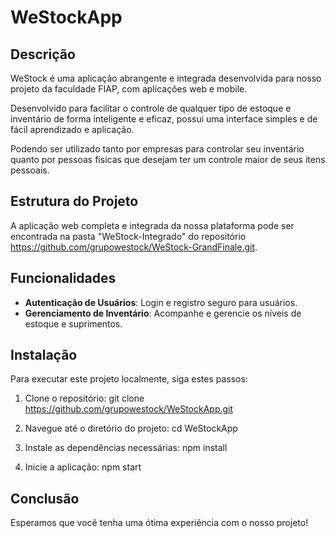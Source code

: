 # WeStockApp


## Descrição

WeStock é uma aplicação abrangente e integrada desenvolvida para nosso projeto da faculdade FIAP, com aplicações web e mobile.

Desenvolvido para facilitar o controle de qualquer tipo de estoque e inventário de forma inteligente e eficaz, possui uma interface simples e de fácil aprendizado e aplicação.

Podendo ser utilizado tanto por empresas para controlar seu inventário quanto por pessoas físicas que desejam ter um controle maior de seus itens pessoais.



## Estrutura do Projeto

A aplicação web completa e integrada da nossa plataforma pode ser encontrada na pasta "WeStock-Integrado" do repositório https://github.com/grupowestock/WeStock-GrandFinale.git.



## Funcionalidades

 - **Autenticação de Usuários**: Login e registro seguro para usuários.
 - **Gerenciamento de Inventário**: Acompanhe e gerencie os níveis de estoque e suprimentos.
 


## Instalação

Para executar este projeto localmente, siga estes passos:

  1) Clone o repositório: 
    git clone https://github.com/grupowestock/WeStockApp.git

  2) Navegue até o diretório do projeto:
    cd WeStockApp

  3) Instale as dependências necessárias:
    npm install

  4) Inicie a aplicação:
    npm start



## Conclusão

Esperamos que você tenha uma ótima experiência com o nosso projeto!
